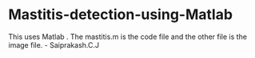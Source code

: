 # Mastitis-detection-using-Matlab
This uses Matlab . The mastitis.m is the code file and the other file is the image file. - Saiprakash.C.J
